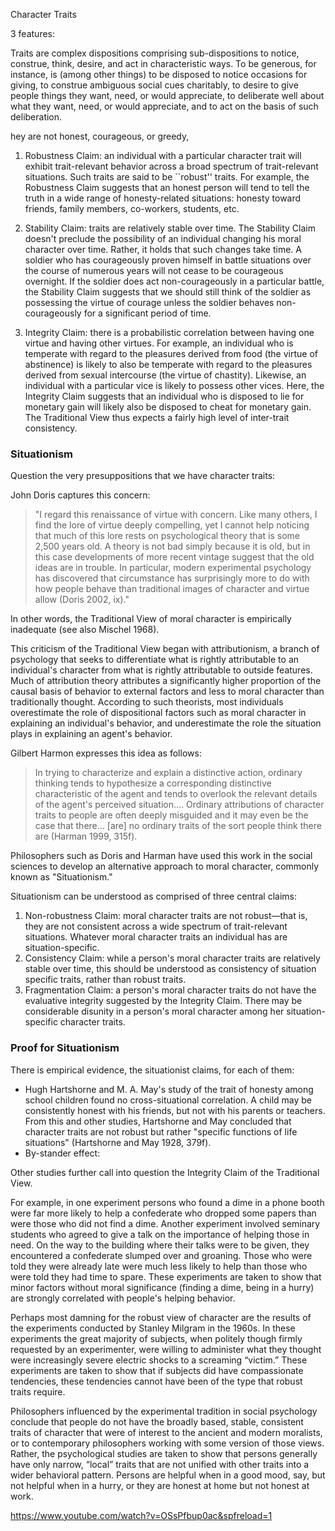 Character Traits

3 features: 

Traits are complex dispositions comprising sub-dispositions to notice, construe, think, desire, and act in characteristic ways. To be generous, for instance, is (among other things) to be disposed to notice occasions for giving, to construe ambiguous social cues charitably, to desire to give people things they want, need, or would appreciate, to deliberate well about what they want, need, or would appreciate, and to act on the basis of such deliberation.

hey are not honest, courageous, or greedy,


1. Robustness Claim: an individual with a particular character trait will exhibit trait-relevant behavior across a broad spectrum of trait-relevant situations. Such traits are said to be ``robust'' traits. For example, the Robustness Claim suggests that an honest person will tend to tell the truth in a wide range of honesty-related situations: honesty toward friends, family members, co-workers, students, etc. 

2. Stability Claim: traits are relatively stable over time. The Stability Claim doesn't preclude the possibility of an individual changing his moral character over time. Rather, it holds that such changes take time. A soldier who has courageously proven himself in battle situations over the course of numerous years will not cease to be courageous overnight. If the soldier does act non-courageously in a particular battle, the Stability Claim suggests that we should still think of the soldier as possessing the virtue of courage unless the soldier behaves non-courageously for a significant period of time.

3. Integrity Claim: there is a probabilistic correlation between having one virtue and having other virtues. For example, an individual who is temperate with regard to the pleasures derived from food (the virtue of abstinence) is likely to also be temperate with regard to the pleasures derived from sexual intercourse (the virtue of chastity). Likewise, an individual with a particular vice is likely to possess other vices. Here, the Integrity Claim suggests that an individual who is disposed to lie for monetary gain will likely also be disposed to cheat for monetary gain. The Traditional View thus expects a fairly high level of inter-trait consistency.



### Situationism


Question the very presuppositions that we have character traits:

 John Doris captures this concern:

> "I regard this renaissance of virtue with concern. Like many others, I find the lore of virtue deeply compelling, yet I cannot help noticing that much of this lore rests on psychological theory that is some 2,500 years old. A theory is not bad simply because it is old, but in this case developments of more recent vintage suggest that the old ideas are in trouble. In particular, modern experimental psychology has discovered that circumstance has surprisingly more to do with how people behave than traditional images of character and virtue allow (Doris 2002, ix)."

In other words, the Traditional View of moral character is empirically inadequate (see also Mischel 1968).

This criticism of the Traditional View began with attributionism, a branch of psychology that seeks to differentiate what is rightly attributable to an individual's character from what is rightly attributable to outside features. Much of attribution theory attributes a significantly higher proportion of the causal basis of behavior to external factors and less to moral character than traditionally thought. According to such theorists, most individuals overestimate the role of dispositional factors such as moral character in explaining an individual's behavior, and underestimate the role the situation plays in explaining an agent's behavior. 

Gilbert Harmon expresses this idea as follows:

> In trying to characterize and explain a distinctive action, ordinary thinking tends to hypothesize a corresponding distinctive characteristic of the agent and tends to overlook the relevant details of the agent's perceived situation.... Ordinary attributions of character traits to people are often deeply misguided and it may even be the case that there... [are] no ordinary traits of the sort people think there are (Harman 1999, 315f).

Philosophers such as Doris and Harman have used this work in the social sciences to develop an alternative approach to moral character, commonly known as "Situationism."

Situationism can be understood as comprised of three central claims:

1. Non-robustness Claim: moral character traits are not robust—that is, they are not consistent across a wide spectrum of trait-relevant situations. Whatever moral character traits an individual has are situation-specific.
2. Consistency Claim: while a person's moral character traits are relatively stable over time, this should be understood as consistency of situation specific traits, rather than robust traits.
3. Fragmentation Claim: a person's moral character traits do not have the evaluative integrity suggested by the Integrity Claim. There may be considerable disunity in a person's moral character among her situation-specific character traits.

### Proof for Situationism

There is empirical evidence, the situationist claims, for each of them: 

+ Hugh Hartshorne and M. A. May's study of the trait of honesty among school children found no cross-situational correlation. A child may be consistently honest with his friends, but not with his parents or teachers. From this and other studies, Hartshorne and May concluded that character traits are not robust but rather "specific functions of life situations" (Hartshorne and May 1928, 379f). 
+ By-stander effect: 

Other studies further call into question the Integrity Claim of the Traditional View.

For example, in one experiment persons who found a dime in a phone booth were far more likely to help a confederate who dropped some papers than were those who did not find a dime. Another experiment involved seminary students who agreed to give a talk on the importance of helping those in need. On the way to the building where their talks were to be given, they encountered a confederate slumped over and groaning. Those who were told they were already late were much less likely to help than those who were told they had time to spare. These experiments are taken to show that minor factors without moral significance (finding a dime, being in a hurry) are strongly correlated with people's helping behavior.

Perhaps most damning for the robust view of character are the results of the experiments conducted by Stanley Milgram in the 1960s. In these experiments the great majority of subjects, when politely though firmly requested by an experimenter, were willing to administer what they thought were increasingly severe electric shocks to a screaming “victim.” These experiments are taken to show that if subjects did have compassionate tendencies, these tendencies cannot have been of the type that robust traits require.

Philosophers influenced by the experimental tradition in social psychology conclude that people do not have the broadly based, stable, consistent traits of character that were of interest to the ancient and modern moralists, or to contemporary philosophers working with some version of those views. Rather, the psychological studies are taken to show that persons generally have only narrow, “local” traits that are not unified with other traits into a wider behavioral pattern. Persons are helpful when in a good mood, say, but not helpful when in a hurry, or they are honest at home but not honest at work.

https://www.youtube.com/watch?v=OSsPfbup0ac&spfreload=1
